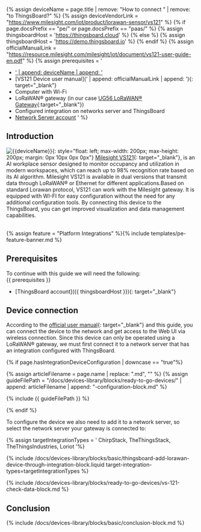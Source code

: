 
{% assign deviceName = page.title | remove: "How to connect " | remove: "to ThingsBoard?" %}
{% assign deviceVendorLink = "https://www.milesight.com/iot/product/lorawan-sensor/vs121" %}
{% if page.docsPrefix == "pe/" or page.docsPrefix == "paas/" %}
{% assign thingsboardHost = 'https://thingsboard.cloud' %}
{% else %}
{% assign thingsboardHost = 'https://demo.thingsboard.io' %}
{% endif %}
{% assign officialManualLink = "https://resource.milesight.com/milesight/iot/document/vs121-user-guide-en.pdf" %}
{% assign prerequisites = '
- <a href="' | append: deviceVendorLink | append: '" target="_blank">' | append: deviceName | append: '</a>
- [VS121 Device user manual](' | append: officialManualLink | append: '){: target="_blank"}
- Computer with Wi-Fi
- LoRaWAN® gateway (in our case [UG56 LoRaWAN® Gateway](/docs/pe/devices-library/ug56-lorawan-gateway/){:target="_blank"})
- Configured integration on networks server and ThingsBoard
- [Network Server account](#device-connection)
'
 %}

## Introduction

![{{deviceName}}](https://img.thingsboard.io/devices-library/{{page.deviceImageFileName}}){: style="float: left; max-width: 200px; max-height: 200px; margin: 0px 10px 0px 0px"}
[Milesight VS121]({{deviceVendorLink}}){: target="_blank"}, is an AI workplace sensor designed to monitor occupancy and utilization in modern workspaces, which can reach up to 98% recognition rate based on its AI algorithm. 
Milesight VS121 is available in dual versions that transmit data through LoRaWAN® or Ethernet for different applications.Based on standard Lorawan protocol, VS121 can work with the Milesight gateway. 
It is equipped with WI-FI for easy configuration without the need for any additional configuration tools. By connecting this device to the ThingsBoard, you can get improved visualization and data management capabilities.

<br>
{% assign feature = "Platform Integrations" %}{% include templates/pe-feature-banner.md %}

## Prerequisites

To continue with this guide we will need the following:  
{{ prerequisites }}
- [ThingsBoard account]({{ thingsboardHost }}){: target="_blank"}

## Device connection

According to the [official user manual]({{officialManualLink}}){: target="_blank"} and this guide, you can connect the device  to the network and get access to the Web UI via wireless connection.
Since this device can only be operated using a LoRaWAN® gateway, we must first connect it to a network server that has an integration configured with ThingsBoard.

{% if page.hasIntegrationDeviceConfiguration | downcase == "true"%}

{% assign articleFilename = page.name |  replace: ".md", "" %}
{% assign guideFilePath = "/docs/devices-library/blocks/ready-to-go-devices/" | append: articleFilename | append: "-configuration-block.md" %}

{% include {{ guideFilePath }} %}

{% endif %}

To configure the device we also need to add it to a network server, so select the network server your gateway is connected to:

{% assign targetIntegrationTypes = '
ChirpStack,
TheThingsStack,
TheThingsIndustries,
Loriot
'%}

{% include /docs/devices-library/blocks/basic/thingsboard-add-lorawan-device-through-integration-block.liquid target-integration-types=targetIntegrationTypes %}

{% include /docs/devices-library/blocks/ready-to-go-devices/vs-121-check-data-block.md %}

## Conclusion

{% include /docs/devices-library/blocks/basic/conclusion-block.md %}